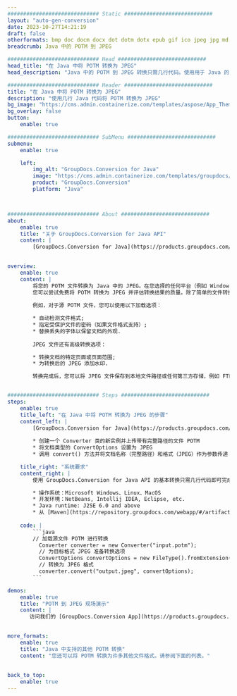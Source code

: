```yaml
---
############################# Static ############################
layout: "auto-gen-conversion"
date: 2023-10-27T14:21:19
draft: false
otherformats: bmp doc docm docx dot dotm dotx epub gif ico jpeg jpg md odt ott pdf png psd rtf tex tif tiff txt xps
breadcrumb: Java 中的 POTM 到 JPEG

############################# Head ############################
head_title: "在 Java 中将 POTM 转换为 JPEG"
head_description: "Java 中的 POTM 到 JPEG 转换只需几行代码。使用用于 Java 的 GroupDocs 文档转换 API 转换 160 多种文件格式"

############################# Header ############################
title: "在 Java 中将 POTM 转换为 JPEG"
description: "使用几行 Java 代码将 POTM 转换为 JPEG"
bg_image: "https://cms.admin.containerize.com/templates/aspose/App_Themes/V3/images/bg/header1.png"
bg_overlay: false
button:
    enable: true

############################# SubMenu ############################
submenu:
    enable: true

    left:
        img_alt: "GroupDocs.Conversion for Java"
        image: "https://cms.admin.containerize.com/templates/groupdocs/images/product-logos/90x90-noborder/groupdocs-conversion-java.png"
        product: "GroupDocs.Conversion"
        platform: "Java"



############################# About ############################
about:
    enable: true
    title: "关于 GroupDocs.Conversion for Java API"
    content: |
        [GroupDocs.Conversion for Java](https://products.groupdocs.com/conversion/java/) 是一种高级文件格式转换 API，用于在 Microsoft Office、OpenDocument、PDF、HTML、电子邮件、CAD 等流行图像和文档格式之间进行转换。只需几行代码即可完成更多工作。本机 API 会自动检测原始文档的格式，并提供许多选项来自定义转换后的文档。除了从文档中提取信息的功能外，它还默认支持将转换结果缓存到本地磁盘。但是，任何类型的缓存存储都可以通过实施适当的接口来支持 - Amazon S3、Dropbox、Google Drive、Windows Azure、Reddis 或任何其他接口。
    

overview:
    enable: true
    content: |
        将您的 POTM 文件转换为 Java 中的 JPEG。在您选择的任何平台（例如 Windows、Linux、macOS）上，只需几行 Java 代码。
        您可以尝试免费将 POTM 转换为 JPEG 并评估转换结果的质量。除了简单的文件转换脚本外，您还可以尝试更复杂的选项来加载 POTM 源文件并存储 JPEG 输出。 
        
        例如，对于源 POTM 文件，您可以使用以下加载选项：

        * 自动检测文件格式;
        * 指定受保护文件的密码（如果文件格式支持）;
        * 替换丢失的字体以保留文档的外观.
        
        JPEG 文件还有高级转换选项：

        * 转换文档的特定页面或页面范围;
        * 为转换后的 JPEG 添加水印.

        转换完成后，您可以将 JPEG 文件保存到本地文件路径或任何第三方存储，例如 FTP、Amazon S3、Google Drive、Dropbox 等。请注意 - 转换 POTM到 JPEG，您不需要安装任何额外的软件，例如 MS Office、Open Office、Adobe Acrobat Reader 等。


############################# Steps ############################
steps:
    enable: true
    title_left: "在 Java 中将 POTM 转换为 JPEG 的步骤"
    content_left: |
        [GroupDocs.Conversion for Java](https://products.groupdocs.com/conversion/java/) 允许开发人员使用几行代码轻松地将 POTM 文件转换为 JPEG。
        
        * 创建一个 Converter 类的新实例并上传带有完整路径的文件 POTM
        * 将文档类型的 ConvertOptions 设置为 JPEG
        * 调用 convert() 方法并将文档名称（完整路径）和格式（JPEG）作为参数传递

    title_right: "系统要求"
    content_right: |
        使用 GroupDocs.Conversion for Java API 的基本转换只需几行代码即可完成。所有主要平台和操作系统都支持我们的 API。在执行以下代码之前，请确保您的系统上安装了以下先决条件。

        * 操作系统：Microsoft Windows、Linux、MacOS
        * 开发环境：NetBeans, Intellij IDEA, Eclipse, etc.
        * Java runtime: J2SE 6.0 and above
        * 从 [Maven](https://repository.groupdocs.com/webapp/#/artifacts/browse/tree/General/repo/com/groupdocs/groupdocs-conversion) 获取最新的 GroupDocs.Conversion for Java
         
    code: |
        ```java    
        // 加载源文件 POTM 进行转换
          Converter converter = new Converter("input.potm");
          // 为目标格式 JPEG 准备转换选项
          ConvertOptions convertOptions = new FileType().fromExtension("jpeg").getConvertOptions();
          // 转换为 JPEG 格式
          converter.convert("output.jpeg", convertOptions);
        ```

demos:
    enable: true
    title: "POTM 到 JPEG 现场演示"
    content: |
       访问我们的 [GroupDocs.Conversion App](https://products.groupdocs.app/conversion/family) 网站并立即尝试 POTM 到 JPEG 转换。免费演示具有以下好处
          

more_formats:
    enable: true
    title: "Java 中支持的其他 POTM 转换"
    content: "您还可以将 POTM 转换为许多其他文件格式。请参阅下面的列表。"
       
       
back_to_top:
    enable: true
---
```

